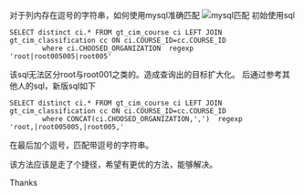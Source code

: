 ﻿对于列内存在逗号的字符串，如何使用mysql准确匹配
![mysql匹配](http://dl2.iteye.com/upload/attachment/0129/6636/c4c5d6c3-a774-3eab-a5b4-932a4703b3cb.png)
初始使用sql
```
SELECT distinct ci.* FROM gt_cim_course ci LEFT JOIN gt_cim_classification cc ON ci.COURSE_ID=cc.COURSE_ID
		where ci.CHOOSED_ORGANIZATION  regexp 'root|root005005|root005'
```
该sql无法区分root与root001之类的。造成查询出的目标扩大化。
后通过参考其他人的sql，新版sql如下
```
SELECT distinct ci.* FROM gt_cim_course ci LEFT JOIN gt_cim_classification cc ON ci.COURSE_ID=cc.COURSE_ID
		where CONCAT(ci.CHOOSED_ORGANIZATION,',')  regexp 'root,|root005005,|root005,'
```
在最后加个逗号，匹配带逗号的字符串。

该方法应该是走了个捷径，希望有更优的方法，能够解决。

Thanks